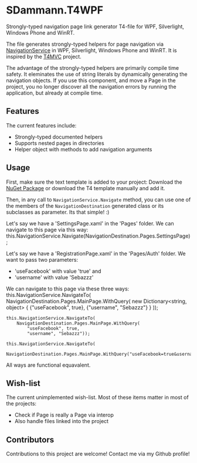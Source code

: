 SDammann.T4WPF
==============

Strongly-typed navigation page link generator T4-file for WPF, Silverlight, Windows Phone and WinRT. 

The file generates strongly-typed helpers for page navigation via [NavigationService](http://msdn.microsoft.com/en-us/library/system.windows.navigation.navigationservice.aspx) in WPF, Silverlight, Windows Phone and WinRT. It is inspired by the [T4MVC](http://t4mvc.codeplex.com/) project.

The advantage of the strongly-typed helpers are primarily compile time safety. It eleminates the use of string literals by dynamically generating the navigation objects. If you use this component, and move a Page in the project, you no longer discover all the navigation errors by running the application, but already at compile time.

## Features
The current features include:
- Strongly-typed documented helpers
- Supports nested pages in directories
- Helper object with methods to add navigation arguments

## Usage
First, make sure the text template is added to your project: Download the [NuGet Package](https://nuget.org/packages/SDammann.T4WPF) or download the T4 template manually and add it.

Then, in any call to `NavigationService.Navigate` method, you can use one of the members of the `NavigationDestination` generated class or its subclasses as parameter. Its that simple! :)

Let's say we have a 'SettingsPage.xaml' in the 'Pages' folder. We can navigate to this page via this way:
    this.NavigationService.Navigate(NavigationDestination.Pages.SettingsPage);

Let's say we have a 'RegistrationPage.xaml' in the 'Pages/Auth' folder. We want to pass two parameters: 
- 'useFacebook' with value 'true' and
- 'username' with value 'Sebazzz'

We can navigate to this page via these three ways:
    this.NavigationService.NavigateTo(
        NavigationDestination.Pages.MainPage.WithQuery(
            new Dictionary<string, object> {
                                                    {"useFacebook", true},
                                                    {"username", "Sebazzz"}
                                            }
        ));

    this.NavigationService.NavigateTo(
        NavigationDestination.Pages.MainPage.WithQuery(
            "useFacebook", true,
            "username", "Sebazzz"));

    this.NavigationService.NavigateTo(
        NavigationDestination.Pages.MainPage.WithQuery("useFacebook=true&username=Sebazzz"));
	
All ways are functional equavalent.
	
## Wish-list
The current unimplemented wish-list. Most of these items matter in most of the projects:
- Check if Page is really a Page via interop
- Also handle files linked into the project

## Contributors
Contributions to this project are welcome! Contact me via my Github profile!